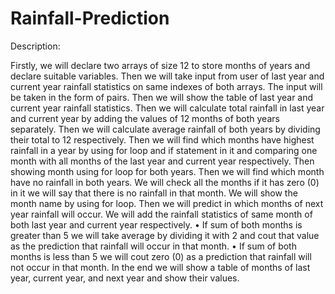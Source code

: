 # Rainfall-Prediction
Description:
			
Firstly, we will declare two arrays of size 12 to store months of years and declare suitable variables.
Then we will take input from user of last year and current year rainfall statistics on same indexes of both arrays. The input will be taken in the form of pairs.
Then we will show the table of last year and current year rainfall statistics.
Then we will calculate total rainfall in last year and current year by adding the values of 12 months of both years separately.
Then we will calculate average rainfall of both years by dividing their total to 12 respectively.
Then we will find which months have highest rainfall in a year by using for loop and if statement in it and comparing one month with all months of the last year and current year respectively. Then showing month using for loop for both years.
Then we will find which month have no rainfall in both years. We will check all the months if it has zero (0) in it we will say that there is no rainfall in that month. We will show the month name by using for loop.
Then we will predict in which months of next year rainfall will occur. We will add the rainfall statistics of same month of both last year and current year respectively.
•	If sum of both months is greater than 5 we will take average by dividing it with 2 and cout that value as the prediction that rainfall will occur in that month.
•	If sum of both months is less than 5 we will cout zero (0) as a prediction that rainfall will not occur in that month.
In the end we will show a table of months of last year, current year, and next year and show their values.

